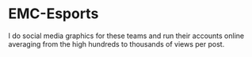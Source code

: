 # EMC-Esports
I do social media graphics for these teams and run their accounts online averaging from the high hundreds to thousands of views per post.
